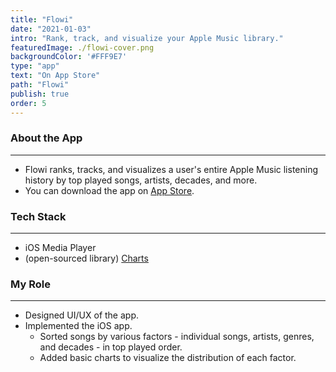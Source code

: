 ```yaml
---
title: "Flowi"
date: "2021-01-03"
intro: "Rank, track, and visualize your Apple Music library."
featuredImage: ./flowi-cover.png
backgroundColor: '#FFF9E7'
type: "app"
text: "On App Store"
path: "Flowi"
publish: true
order: 5
---
```


### About the App
---
- Flowi ranks, tracks, and visualizes a user's entire Apple Music listening history by top played songs, artists, decades, and more.
- You can download the app on [App Store]([https://apps.apple.com/kr/app/flowi/id1546946854](https://apps.apple.com/kr/app/flowi/id1546946854)).

### Tech Stack
---
- iOS Media Player
- (open-sourced library) [Charts]([https://github.com/danielgindi/Charts](https://github.com/danielgindi/Charts))

### My Role
---
- Designed UI/UX of the app.
- Implemented the iOS app.
    - Sorted songs by various factors - individual songs, artists, genres, and decades - in top played order.
    - Added basic charts to visualize the distribution of each factor.